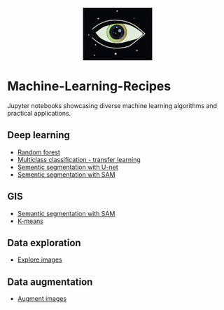 <p align="center" >
  <img src="./asset/logo2.png" height="120" >
</p>

# Machine-Learning-Recipes
Jupyter notebooks showcasing diverse machine learning algorithms and practical applications.


## Deep learning
  * [Random forest](machine_learning/random_forest.ipynb)
  * [Multiclass classification - transfer learning](machine_learning/transfer_learning.ipynb)
  * [Sementic segmentation with U-net](machine_learning/u_net.ipynb)
  * [Sementic segmentation with SAM](machine_learning/sam.ipynb)

## GIS
  * [Semantic segmentation with SAM](gis/sam_gis.ipynb)
  * [K-means](gis/k-means.ipynb)

## Data exploration
  * [Explore images](exploration/images.ipynb)

## Data augmentation
  * [Augment images](data_augmentation/augment_images.ipynb)
